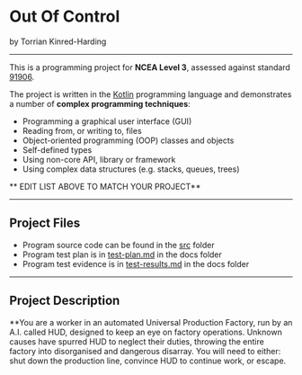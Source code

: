 # Out Of Control

by Torrian Kinred-Harding

---

This is a programming project for **NCEA Level 3**, assessed against standard [91906](docs/as91906.pdf).

The project is written in the [Kotlin](https://kotlinlang.org) programming language and demonstrates a number of **complex programming techniques**:
- Programming a graphical user interface (GUI)
- Reading from, or writing to, files
- Object-oriented programming (OOP) classes and objects
- Self-defined types
- Using non-core API, library or framework 
- Using complex data structures (e.g. stacks, queues, trees)

** EDIT LIST ABOVE TO MATCH YOUR PROJECT**

---

## Project Files

- Program source code can be found in the [src](src/) folder
- Program test plan is in [test-plan.md](docs/test-plan.md) in the docs folder
- Program test evidence is in [test-results.md](docs/test-results.md) in the docs folder

---

## Project Description

**You are a worker in an automated Universal Production Factory, run by an A.I. called HUD,
designed to keep an eye on factory operations. Unknown causes have spurred HUD to neglect their duties,
throwing the entire factory into disorganised and dangerous disarray. You will need to either:
shut down the production line, convince HUD to continue work, or escape.
